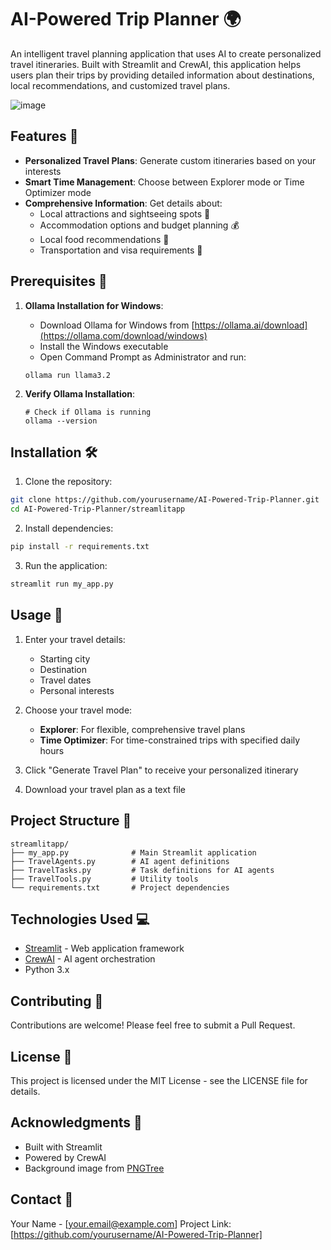 # AI-Powered Trip Planner 🌍

An intelligent travel planning application that uses AI to create personalized travel itineraries. Built with Streamlit and CrewAI, this application helps users plan their trips by providing detailed information about destinations, local recommendations, and customized travel plans.

![image](https://github.com/user-attachments/assets/3503409f-8668-4a7f-a3d5-6550de5851a8)

## Features 🚀

- **Personalized Travel Plans**: Generate custom itineraries based on your interests
- **Smart Time Management**: Choose between Explorer mode or Time Optimizer mode
- **Comprehensive Information**: Get details about:
  - Local attractions and sightseeing spots 🎡
  - Accommodation options and budget planning 💰
  - Local food recommendations 🍕
  - Transportation and visa requirements 🚆
    
## Prerequisites 🔧

1. **Ollama Installation for Windows**:
   - Download Ollama for Windows from [https://ollama.ai/download](https://ollama.com/download/windows)
   - Install the Windows executable
   - Open Command Prompt as Administrator and run:
   ```batch
   ollama run llama3.2
   ```

2. **Verify Ollama Installation**:
   ```batch
   # Check if Ollama is running
   ollama --version
   ```

## Installation 🛠️

1. Clone the repository:
```bash
git clone https://github.com/yourusername/AI-Powered-Trip-Planner.git
cd AI-Powered-Trip-Planner/streamlitapp
```

2. Install dependencies:
```bash
pip install -r requirements.txt
```

3. Run the application:
```bash
streamlit run my_app.py
```

## Usage 📝

1. Enter your travel details:
   - Starting city
   - Destination
   - Travel dates
   - Personal interests

2. Choose your travel mode:
   - **Explorer**: For flexible, comprehensive travel plans
   - **Time Optimizer**: For time-constrained trips with specified daily hours

3. Click "Generate Travel Plan" to receive your personalized itinerary

4. Download your travel plan as a text file

## Project Structure 📂

```
streamlitapp/
├── my_app.py              # Main Streamlit application
├── TravelAgents.py        # AI agent definitions
├── TravelTasks.py         # Task definitions for AI agents
├── TravelTools.py         # Utility tools
└── requirements.txt       # Project dependencies
```

## Technologies Used 💻

- [Streamlit](https://streamlit.io/) - Web application framework
- [CrewAI](https://github.com/joaomdmoura/crewAI) - AI agent orchestration
- Python 3.x

## Contributing 🤝

Contributions are welcome! Please feel free to submit a Pull Request.

## License 📄

This project is licensed under the MIT License - see the LICENSE file for details.

## Acknowledgments 🙏

- Built with Streamlit
- Powered by CrewAI
- Background image from [PNGTree](https://pngtree.com/)

## Contact 📧

Your Name - [your.email@example.com]
Project Link: [https://github.com/yourusername/AI-Powered-Trip-Planner]

